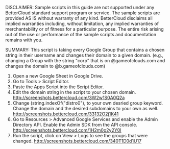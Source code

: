 DISCLAIMER: Sample scripts in this guide are not supported under any BetterCloud standard support program or service. The sample scripts are provided AS IS without warranty of any kind. BetterCloud disclaims all implied warranties including, without limitation, any implied warranties of merchantability or of fitness for a particular purpose. The entire risk arising out of the use or performance of the sample scripts and documentation remains with you.

SUMMARY: This script is taking every Google Group that contains a chosen string in their username and changes their domain to a given domain. (e.g., changing a Group with the string "corp" that is on @gameofclouds.com and changes the domain to @b.gameofclouds.com)

1) Open a new Google Sheet in Google Drive.
2) Go to Tools > Script Editor.
3) Paste the Apps Script into the Script Editor.
4) Edit the domain string in the script to your chosen domain. http://screenshots.bettercloud.com/3W2w1S0A0Q2a
5) Change (string.indexOf("distro0"), to your own desried group keyword. Change the domain and the desired subdomains to your own as well.
http://screenshots.bettercloud.com/33132O2j1K41
6) Go to Resources > Advanced Google Services and enable the Admin Directory API. Enable the Admin SDK from the API console. http://screenshots.bettercloud.com/1H2m0o2y2Y0I
7) Run the script, click on View > Logs to see the groups that were changed. http://screenshots.bettercloud.com/340T1D0d1U17

